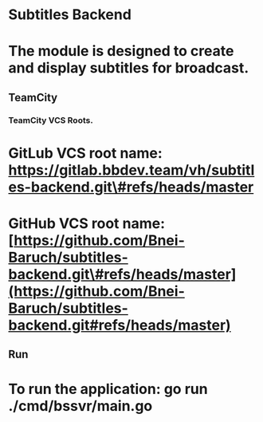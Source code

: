 # **Subtitles Backend**

# The module is designed to create and display subtitles for broadcast.

## TeamCity

### TeamCity VCS Roots.

# **GitLub** VCS root name: https://gitlab.bbdev.team/vh/subtitles-backend.git\#refs/heads/master

# G**itHub** VCS root name: [https://github.com/Bnei-Baruch/subtitles-backend.git\#refs/heads/master](https://github.com/Bnei-Baruch/subtitles-backend.git#refs/heads/master)

## Run

# To run the application: go run ./cmd/bssvr/main.go

#
